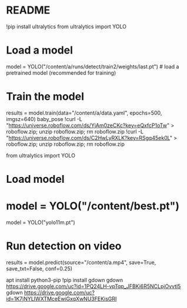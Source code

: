# README
!pip install ultralytics
from ultralytics import YOLO

# Load a model
model = YOLO("/content/a/runs/detect/train2/weights/last.pt")  # load a pretrained model (recommended for training)
# Train the model
results = model.train(data="/content/a/data.yaml", epochs=500, imgsz=640)
baby_pose
!curl -L "https://universe.roboflow.com/ds/YjAm0zeCKc?key=eQxfcP1oTw" > roboflow.zip; unzip roboflow.zip; rm roboflow.zip 
!curl -L "https://universe.roboflow.com/ds/C2HwLyRXLK?key=RSgq45ek0L" > roboflow.zip; unzip roboflow.zip; rm roboflow.zip

from ultralytics import YOLO

# Load model
# model = YOLO("/content/best.pt")
model = YOLO("yolo11m.pt")

# Run detection on video
results = model.predict(source="/content/a.mp4", save=True, save_txt=False, conf=0.25)

apt install python3-pip
!pip install gdown
gdown https://drive.google.com/uc?id=1PQ24LH-vpTqp_JFBKi6R5NCLpjOvvtl5
gdown https://drive.google.com/uc?id=1K7jNYLIWXTMceEwiGxqXwNU3FEKisGRI